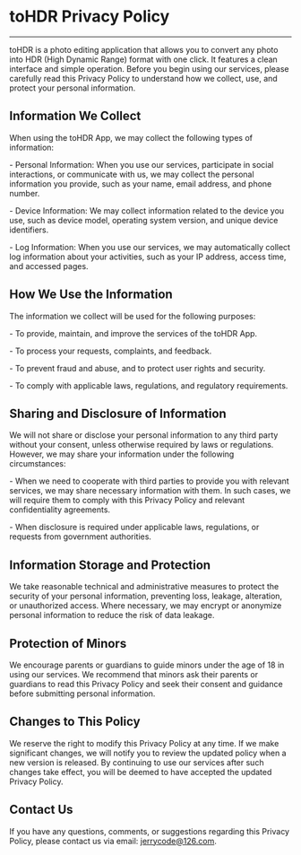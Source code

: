 # toHDR Privacy Policy

---

toHDR is a photo editing application that allows you to convert any photo into HDR (High Dynamic Range) format with one click. It features a clean interface and simple operation. Before you begin using our services, please carefully read this Privacy Policy to understand how we collect, use, and protect your personal information.

## Information We Collect

When using the toHDR App, we may collect the following types of information:

\- Personal Information: When you use our services, participate in social interactions, or communicate with us, we may collect the personal information you provide, such as your name, email address, and phone number.

\- Device Information: We may collect information related to the device you use, such as device model, operating system version, and unique device identifiers.

\- Log Information: When you use our services, we may automatically collect log information about your activities, such as your IP address, access time, and accessed pages.

## How We Use the Information

The information we collect will be used for the following purposes:

\- To provide, maintain, and improve the services of the toHDR App.

\- To process your requests, complaints, and feedback.

\- To prevent fraud and abuse, and to protect user rights and security.

\- To comply with applicable laws, regulations, and regulatory requirements.

## Sharing and Disclosure of Information

We will not share or disclose your personal information to any third party without your consent, unless otherwise required by laws or regulations. However, we may share your information under the following circumstances:

\- When we need to cooperate with third parties to provide you with relevant services, we may share necessary information with them. In such cases, we will require them to comply with this Privacy Policy and relevant confidentiality agreements.

\- When disclosure is required under applicable laws, regulations, or requests from government authorities.

## Information Storage and Protection

We take reasonable technical and administrative measures to protect the security of your personal information, preventing loss, leakage, alteration, or unauthorized access. Where necessary, we may encrypt or anonymize personal information to reduce the risk of data leakage.

## Protection of Minors

We encourage parents or guardians to guide minors under the age of 18 in using our services. We recommend that minors ask their parents or guardians to read this Privacy Policy and seek their consent and guidance before submitting personal information.

## Changes to This Policy

We reserve the right to modify this Privacy Policy at any time. If we make significant changes, we will notify you to review the updated policy when a new version is released. By continuing to use our services after such changes take effect, you will be deemed to have accepted the updated Privacy Policy.

## Contact Us

If you have any questions, comments, or suggestions regarding this Privacy Policy, please contact us via email: [jerrycode@126.com](mailto:jerrycode@126.com).